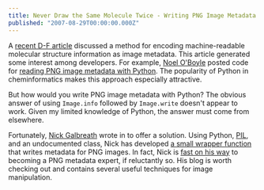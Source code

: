 ```yaml
---
title: Never Draw the Same Molecule Twice - Writing PNG Image Metadata with Python
published: "2007-08-29T00:00:00.000Z"
---
```


A [recent D-F article](/articles/2007/08/08/never-draw-the-same-molecule-twice-viewing-image-metadata) discussed a method for encoding machine-readable molecular structure information as image metadata. This article generated some interest among developers. For example, [Noel O'Boyle](http://baoilleach.blogspot.com) posted code for [reading PNG image metadata with Python](http://baoilleach.blogspot.com/2007/08/access-embedded-molecular-information.html). The popularity of Python in cheminformatics makes this approach especially attractive.

But how would you write PNG image metadata with Python? The obvious answer of using `Image.info` followed by `Image.write` doesn't appear to work. Given my limited knowledge of Python, the answer must come from elsewhere.

Fortunately, [Nick Galbreath](http://blog.modp.com/) wrote in to offer a solution. Using Python, [PIL](http://www.pythonware.com/products/pil/), and an undocumented class, Nick has developed [a small wrapper function](http://blog.modp.com/2007/08/python-pil-and-png-metadata-take-2.html) that writes metadata for PNG images. In fact, Nick is [fast on his way](http://blog.modp.com/2007/08/png-metadata-from-command-line-again.html) to becoming a PNG metadata expert, if reluctantly so. His blog is worth checking out and contains several useful techniques for image manipulation.